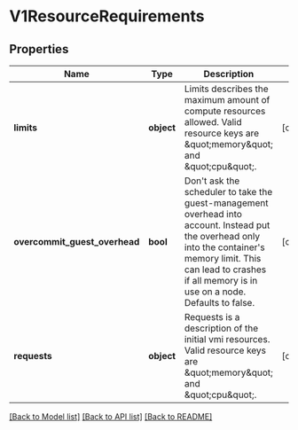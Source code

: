 # V1ResourceRequirements

## Properties
Name | Type | Description | Notes
------------ | ------------- | ------------- | -------------
**limits** | **object** | Limits describes the maximum amount of compute resources allowed. Valid resource keys are \&quot;memory\&quot; and \&quot;cpu\&quot;. | [optional] 
**overcommit_guest_overhead** | **bool** | Don&#39;t ask the scheduler to take the guest-management overhead into account. Instead put the overhead only into the container&#39;s memory limit. This can lead to crashes if all memory is in use on a node. Defaults to false. | [optional] 
**requests** | **object** | Requests is a description of the initial vmi resources. Valid resource keys are \&quot;memory\&quot; and \&quot;cpu\&quot;. | [optional] 

[[Back to Model list]](../README.md#documentation-for-models) [[Back to API list]](../README.md#documentation-for-api-endpoints) [[Back to README]](../README.md)


